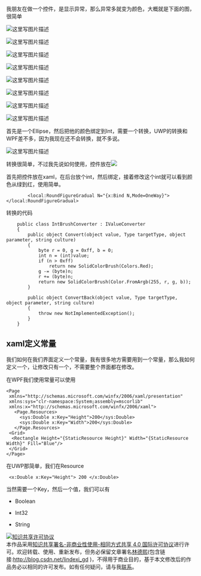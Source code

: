 我朋友在做一个控件，是显示异常，那么异常多就变为颜色，大概就是下面的图，很简单


![这里写图片描述](http://img.blog.csdn.net/20160804170030148)

![这里写图片描述](http://img.blog.csdn.net/20160804170037101)

![这里写图片描述](http://img.blog.csdn.net/20160804170050257)

![这里写图片描述](http://img.blog.csdn.net/20160804170100710)

![这里写图片描述](http://img.blog.csdn.net/20160804170108085)

![这里写图片描述](http://img.blog.csdn.net/20160804170119132)

![这里写图片描述](http://img.blog.csdn.net/20160804170125736)

![这里写图片描述](http://img.blog.csdn.net/20160804170133148)



首先是一个Ellipse，然后把他的颜色绑定到Int，需要一个转换，UWP的转换和WPF差不多，因为我现在还不会转换，就不多说。

![这里写图片描述](http://img.blog.csdn.net/20160901103735693) 

转换很简单，不过我先说如何使用，控件放在[![](https://octodex.github.com/images/gobbleotron.gif)](https://github.com/lindexi/UWP/tree/master/uwp/control/RountGradualFigure)

首先把控件放在xaml，在后台放个int，然后绑定，接着修改这个int就可以看到颜色从绿到红，使用简单。

```
        <local:RoundFigureGradual N="{x:Bind N,Mode=OneWay}"></local:RoundFigureGradual>
```

转换的代码


```
    public class IntBrushConverter : IValueConverter
    {
        public object Convert(object value, Type targetType, object parameter, string culture)
        {
            byte r = 0, g = 0xff, b = 0;
            int n = (int)value;
            if (n > 0xff)
                return new SolidColorBrush(Colors.Red);
            g -= (byte)n;
            r += (byte)n;
            return new SolidColorBrush(Color.FromArgb(255, r, g, b));
        }

        public object ConvertBack(object value, Type targetType, object parameter, string culture)
        {
            throw new NotImplementedException();
        }
    }
```



## xaml定义常量

我们如何在我们界面定义一个常量，我有很多地方需要用到一个常量，那么我如何定义一个，让修改只有一个，不需要整个界面都在修改。

在WPF我们使用常量可以使用

```
<Page
 xmlns="http://schemas.microsoft.com/winfx/2006/xaml/presentation"
 xmlns:sys="clr-namespace:System;assembly=mscorlib"  
 xmlns:x="http://schemas.microsoft.com/winfx/2006/xaml">
   <Page.Resources>
     <sys:Double x:Key="Height">200</sys:Double> 
     <sys:Double x:Key="Width">200</sys:Double>
   </Page.Resources> 
 <Grid> 
  <Rectangle Height="{StaticResource Height}" Width="{StaticResource Width}" Fill="Blue"/> 
 </Grid>
</Page>

```

在UWP那简单，我们在Resource

```
 <x:Double x:Key="Height"> 200 </x:Double>

```

当然需要一个Key，然后一个值，我们可以有

- Boolean

- Int32

- String


<a rel="license" href="http://creativecommons.org/licenses/by-nc-sa/4.0/"><img alt="知识共享许可协议" style="border-width:0" src="https://i.creativecommons.org/l/by-nc-sa/4.0/88x31.png" /></a><br />本作品采用<a rel="license" href="http://creativecommons.org/licenses/by-nc-sa/4.0/">知识共享署名-非商业性使用-相同方式共享 4.0 国际许可协议</a>进行许可。欢迎转载、使用、重新发布，但务必保留文章署名[林德熙](http://blog.csdn.net/lindexi_gd)(包含链接:http://blog.csdn.net/lindexi_gd )，不得用于商业目的，基于本文修改后的作品务必以相同的许可发布。如有任何疑问，请与我[联系](mailto:lindexi_gd@163.com)。


